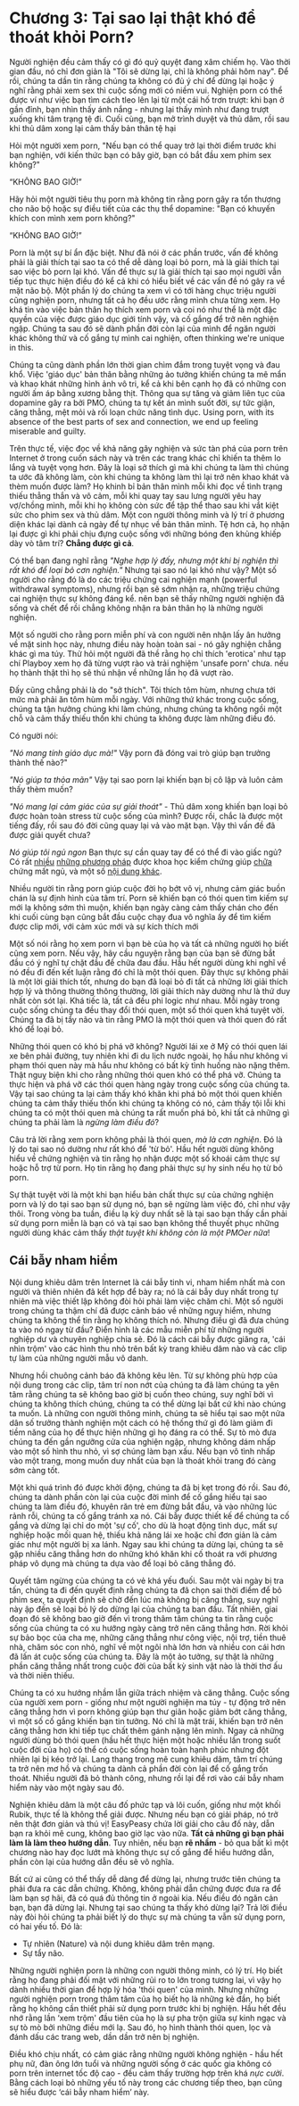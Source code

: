 # Chương 3: Tại sao lại thật khó để thoát khỏi Porn?

Người nghiện đều cảm thấy có gì đó quỷ quyệt đang xâm chiếm họ. Vào thời gian đầu, nó chỉ đơn giản là "Tôi sẽ dừng lại, chỉ là không phải hôm nay". Để rồi, chúng ta dần tin rằng chúng ta không có đủ ý chí để dừng lại hoặc ý nghĩ rằng phải xem sex thì cuộc sống mới có niềm vui. Nghiện porn có thể được ví như việc bạn tìm cách tleo lên lại từ một cái hố trơn trượt: khi bạn ở gần đỉnh, bạn nhìn thấy ánh nắng - nhưng lại thấy mình như đang trượt xuống khi tâm trạng tệ đi. Cuối cùng, bạn mở trình duyệt và thủ dâm, rồi sau khi thủ dâm xong lại cảm thấy bản thân tệ hại

Hỏi một người xem porn, "Nếu bạn có thể quay trở lại thời điểm trước khi bạn nghiện, với kiến thức bạn có bây giờ, bạn có bắt đầu xem phim sex không?"

“KHÔNG BAO GIỜ!”

Hãy hỏi một người tiêu thụ porn mà không tin rằng porn gây ra tổn thương cho não bộ hoặc sự điều tiết của các thụ thể dopamine: "Bạn có khuyến khích con mình xem porn không?"

“KHÔNG BAO GIỜ!”

Porn là một sự bí ẩn đặc biệt. Như đã nói ở các phần trước, vấn đề không phải là giải thích tại sao ta có thể dễ dàng loại bỏ porn, mà là giải thích tại sao việc bỏ porn lại khó. Vấn đề thực sự là giải thích tại sao mọi người vẫn tiếp tục thực hiện điều đó kể cả khi có hiểu biết về các vấn đề nó gây ra về mặt não bộ. Một phần lý do chúng ta xem vì có tới hàng chục triệu người cũng nghiện porn, nhưng tất cả họ đều ước rằng mình chưa từng xem. Họ khá tin vào việc bản thân họ thích xem porn và coi nó như thể là một đặc quyền của việc được giáo dục giới tính vậy, và cố gắng để trở nên nghiện ngập. Chúng ta sau đó sẽ dành phần đời còn lại của mình để ngăn người khác không thử và cố gắng tự mình cai nghiện, often thinking we're unique in this.

Chúng ta cũng dành phần lớn thời gian chìm đắm trong tuyệt vọng và đau khổ. Việc 'giáo dục' bản thân bằng những ảo tưởng khiến chúng ta mê mẩn và khao khát những hình ảnh vô tri, kể cả khi bên cạnh họ đã có những con người ấm áp bằng xương bằng thịt. Thông qua sự tăng và giảm liên tục của dopamine gây ra bởi PMO, chúng ta tự kết án mình suốt đời, sự tức giận, căng thẳng, mệt mỏi và rối loạn chức năng tình dục. Using porn, with its absence of the best parts of sex and connection, we end up feeling miserable and guilty.

Trên thực tế, việc đọc về khả năng gây nghiện và sức tàn phá của porn trên Internet ở trong cuốn sách này và trên các trang khác chỉ khiến ta thêm lo lắng và tuyệt vọng hơn. Đây là loại sở thích gì mà khi chúng ta làm thì chúng ta ước đã không làm, còn khi chúng ta không làm thì lại trở nên khao khát và thèm muốn được làm? Họ khinh bỉ bản thân mình mỗi khi đọc về tình trạng thiếu thẳng thắn và vô cảm, mỗi khi quay tay sau lưng người yêu hay vợ/chồng mình, mỗi khi họ không còn sức để tập thể thao sau khi vắt kiệt sức cho phim sex và thủ dâm. Một con người thông minh và lý trí ở phương diện khác lại dành cả ngày để tự nhục về bản thân mình. Tệ hơn cả, họ nhận lại được gì khi phải chịu đựng cuộc sống với những bóng đen khủng khiếp dày vò tâm trí? **Chẳng được gì cả**.

Có thể bạn đang nghĩ rằng *"Nghe hợp lý đấy, nhưng một khi bị nghiện thì rất khó để loại bỏ cơn nghiện."* Nhưng tại sao nó lại khó như vậy? Một số người cho rằng đó là do các triệu chứng cai nghiện mạnh (powerful withdrawal symptoms), nhưng rồi bạn sẽ sớm nhận ra, những triệu chứng cai nghiện thực sự không đáng kể. nên bạn sẽ thấy những người nghiện đã sống và chết để rồi chẳng không nhận ra bản thân họ là những người nghiện.

Một số người cho rằng porn miễn phí và con người nên nhận lấy ân hưởng về mặt sinh học này, nhưng điều này hoàn toàn sai - nó gây nghiện chẳng khác gì ma túy. Thử hỏi một người đã thề rằng họ chỉ thích 'erotica' như tạp chí Playboy xem họ đã từng vượt rào và trải nghiệm 'unsafe porn' chưa. nếu họ thành thật thì họ sẽ thú nhận về những lần họ đã vượt rào.

Đấy cũng chẳng phải là do "sở thích". Tôi thích tôm hùm, nhưng chưa tới mức mà phải ăn tôm hùm mỗi ngày. Với những thứ khác trong cuộc sống, chúng ta tận hưởng chúng khi làm chúng, nhưng chúng ta không ngồi một chỗ và cảm thấy thiếu thốn khi chúng ta không được làm những điều đó.

Có người nói:

*"Nó mang tính giáo dục mà!"* Vậy porn đã đóng vai trò giúp bạn trưởng thành thế nào?"

*"Nó giúp ta thỏa mãn"* Vậy tại sao porn lại khiến bạn bị cô lập và luôn cảm thấy thèm muốn?

*"Nó mang lại cảm giác của sự giải thoát"* - Thủ dâm xong khiến bạn loại bỏ được hoàn toàn stress từ cuộc sống của mình? Được rồi, chắc là được một tiếng đấy, rồi sau đó đời cũng quay lại vả vào mặt bạn. Vậy thì vấn đề đã được giải quyết chưa?

*Nó giúp tôi ngủ ngon* Bạn thực sự cần quay tay để có thể đi vào giấc ngủ? Có rất [nhiều](https://www.sleepfoundation.org/insomnia/treatment/meditation) [những phương pháp](https://www.sleepfoundation.org/insomnia/treatment/cognitive-behavioral-therapy-insomnia) được khoa học kiểm chứng giúp [chữa](https://www.amazon.com/Uvex-Blocking-Computer-SCT-Orange-S1933X/dp/B000USRG90) chứng mất ngủ, và một số [nội dung khác](https://www.menshealth.com.au/what-is-the-military-method-the-technique-that-promises-to-help-you-sleep-in-2-minutes).

Nhiều người tin rằng porn giúp cuộc đời họ bớt vô vị, nhưng cảm giác buồn chán là sự định hình của tâm trí. Porn sẽ khiến bạn có thói quen tìm kiếm sự mới lạ không sớm thì muộn, khiến bạn ngày càng cảm thấy chán cho đến khi cuối cùng bạn cũng bắt đầu cuộc chạy đua vô nghĩa ấy để tìm kiếm được clip mới, với cảm xúc mới và sự kích thích mới

Một số nói rằng họ xem porn vì bạn bè của họ và tất cả những người họ biết cũng xem porn. Nếu vậy, hãy cầu nguyện rằng bạn của bạn sẽ đừng bắt đầu có ý nghĩ tự chặt đầu để chữa đau đầu. Hầu hết người dùng khi nghĩ về nó đều đi đến kết luận rằng đó chỉ là một thói quen. Đây thực sự không phải là một lời giải thích tốt, nhưng do bạn đã loại bỏ đi tất cả những lời giải thích hợp lý và thông thường thông thường, lời giải thích này dường như là thứ duy nhất còn sót lại. Khá tiếc là, tất cả đều phi logic như nhau. Mỗi ngày trong cuộc sống chúng ta đều thay đổi thói quen, một số thói quen khá tuyệt vời. Chúng ta đã bị tẩy não và tin rằng PMO là một thói quen và thói quen đó rất khó để loại bỏ.

Những thói quen có khó bị phá vỡ không? Người lái xe ở Mỹ có thói quen lái xe bên phải đường, tuy nhiên khi đi du lịch nước ngoài, họ hầu như không vi phạm thói quen này mà hầu như không có bất kỳ tình huống nào nặng thêm. Thật nguỵ biện khi cho rằng những thói quen khó có thể phá vỡ. Chúng ta thực hiện và phá vỡ các thói quen hàng ngày trong cuộc sống của chúng ta. Vậy tại sao chúng ta lại cảm thấy khó khăn khi phá bỏ một thói quen khiến chúng ta cảm thấy thiếu thốn khi chúng ta không có nó, cảm thấy tội lỗi khi chúng ta có một thói quen mà chúng ta rất muốn phá bỏ, khi tất cả những gì chúng ta phải làm là *ngừng làm điều đó*?

Câu trả lời rằng xem porn không phải là thói quen, *mà là cơn nghiện*. Đó là lý do tại sao nó dường như rất khó để 'từ bỏ'. Hầu hết người dùng không hiểu về chứng nghiện và tin rằng họ nhận được một số khoái cảm thực sự hoặc hỗ trợ từ porn. Họ tin rằng họ đang phải thực sự hy sinh nếu họ từ bỏ porn.

Sự thật tuyệt vời là một khi bạn hiểu bản chất thực sự của chứng nghiện porn và lý do tại sao bạn sử dụng nó, bạn sẽ ngừng làm việc đó, chỉ như vậy thôi. Trong vòng ba tuần, điều lạ kỳ duy nhất sẽ là tại sao bạn thấy cần phải sử dụng porn miễn là bạn có và tại sao bạn không thể thuyết phục những người dùng khác cảm thấy *thật tuyệt khi không còn là một PMOer nữa*!

## Cái bẫy nham hiểm

Nội dung khiêu dâm trên Internet là cái bẫy tinh vi, nham hiểm nhất mà con người và thiên nhiên đã kết hợp để bày ra; nó là cái bẫy duy nhất trong tự nhiên mà việc thiết lập không đòi hỏi phải làm việc chăm chỉ. Một số người trong chúng ta thậm chí đã được cảnh báo về những nguy hiểm, nhưng chúng ta không thể tin rằng họ không thích nó. Nhưng điều gì đã đưa chúng ta vào nó ngay từ đầu? Điển hình là các mẫu miễn phí từ những người nghiệp dư và chuyên nghiệp chia sẻ. Đó là cách cái bẫy được giăng ra, 'cái nhìn trộm' vào các hình thu nhỏ trên bất kỳ trang khiêu dâm nào và các clip tự làm của những người mẫu vô danh.

Nhưng hồi chuông cảnh báo đã không kêu lên. Từ sự không phù hợp của nội dung trong các clip, tâm trí non nớt của chúng ta đã làm chúng ta yên tâm rằng chúng ta sẽ không bao giờ bị cuốn theo chúng, suy nghĩ bởi vì chúng ta không thích chúng, chúng ta có thể dừng lại bất cứ khi nào chúng ta muốn. Là những con người thông minh, chúng ta sẽ hiểu tại sao một nửa dân số trưởng thành nghiện một cách có hệ thống thứ gì đó làm giảm đi tiềm năng của họ để thực hiện những gì họ đáng ra có thể. Sự tò mò đưa chúng ta đến gần ngưỡng cửa của nghiện ngập, nhưng không dám nhấp vào một số hình thu nhỏ, vì sợ chúng làm bạn xấu. Nếu bạn vô tình nhấp vào một trang, mong muốn duy nhất của bạn là thoát khỏi trang đó càng sớm càng tốt.

Một khi quá trình đó được khởi động, chúng ta đã bị kẹt trong đó rồi. Sau đó, chúng ta dành phần còn lại của cuộc đời mình để cố gắng hiểu tại sao chúng ta làm điều đó, khuyên răn trẻ em đừng bắt đầu, và vào những lúc rảnh rỗi, chúng ta cố gắng tránh xa nó. Cái bẫy được thiết kế để chúng ta cố gắng và dừng lại chỉ do một 'sự cố', cho dù là hoạt động tình dục, mất sự nghiệp hoặc mối quan hệ, thiếu khả năng lái xe hoặc chỉ đơn giản là cảm giác như một người bị xa lánh. Ngay sau khi chúng ta dừng lại, chúng ta sẽ gặp nhiều căng thẳng hơn do những khó khăn khi cố thoát ra với phương pháp vô dụng mà chúng ta dựa vào để loại bỏ căng thẳng đó.

Quyết tâm ngừng của chúng ta có vẻ khá yếu đuối. Sau một vài ngày bị tra tấn, chúng ta đi đến quyết định rằng chúng ta đã chọn sai thời điểm để bỏ phim sex, ta quyết định sẽ chờ đến lúc mà không bị căng thẳng, suy nghĩ này ập đến sẽ loại bỏ lý do dừng lại của chúng ta ban đầu. Tất nhiên, giai đoạn đó sẽ không bao giờ đến vì trong thâm tâm chúng ta tin rằng cuộc sống của chúng ta có xu hướng ngày càng trở nên căng thẳng hơn. Rời khỏi sự bảo bọc của cha mẹ, những căng thẳng như công việc, nội trợ, tiền thuê nhà, chăm sóc con nhỏ, nghĩ về một ngôi nhà lớn hơn và nhiều con cái hơn đã lấn át cuộc sống của chúng ta. Đây là một ảo tưởng, sự thật là những phần căng thẳng nhất trong cuộc đời của bất kỳ sinh vật nào là thời thơ ấu và thời niên thiếu.

Chúng ta có xu hướng nhầm lẫn giữa trách nhiệm và căng thẳng. Cuộc sống của người xem porn - giống như một người nghiện ma túy - tự động trở nên căng thẳng hơn vì porn không giúp bạn thư giãn hoặc giảm bớt căng thẳng, vì một số cố gắng khiến bạn tin tưởng. Nó chỉ là mặt trái, khiến bạn trở nên căng thẳng hơn khi tiếp tục chất thêm gánh nặng lên mình. Ngay cả những người dùng bỏ thói quen (hầu hết thực hiện một hoặc nhiều lần trong suốt cuộc đời của họ) có thể có cuộc sống hoàn toàn hạnh phúc nhưng đột nhiên lại bị kéo trở lại. Lang thang trong mê cung khiêu dâm, tâm trí chúng ta trở nên mơ hồ và chúng ta dành cả phần đời còn lại để cố gắng trốn thoát. Nhiều người đã bỏ thành công, nhưng rồi lại để rơi vào cái bẫy nham hiểm này vào một ngày sau đó.

Nghiện khiêu dâm là một câu đố phức tạp và lôi cuốn, giống như một khối Rubik, thực tế là không thể giải được. Nhưng nếu bạn có giải pháp, nó trở nên thật đơn giản và thú vị! EasyPeasy chứa lời giải cho câu đố này, dẫn bạn ra khỏi mê cung, không bao giờ lạc vào nữa. **Tất cả những gì bạn phải làm là làm theo hướng dẫn**. Tuy nhiên, nếu bạn **rẽ nhầm** - bỏ qua bất kì một chương nào hay đọc lướt mà không thực sự cố gắng để hiểu hướng dẫn, phần còn lại của hướng dẫn đều sẽ vô nghĩa.

Bất cứ ai cũng có thể thấy dễ dàng để dừng lại, nhưng trước tiên chúng ta phải đưa ra các dẫn chứng. Không, không phải dẫn chứng được đưa ra để làm bạn sợ hãi, đã có quá đủ thông tin ở ngoài kia. Nếu điều đó ngăn cản bạn, bạn đã dừng lại. Nhưng tại sao chúng ta thấy khó dừng lại? Trả lời điều này đòi hỏi chúng ta phải biết lý do thực sự mà chúng ta vẫn sử dụng porn, có hai yếu tố. Đó là:

- Tự nhiên (Nature) và nội dung khiêu dâm trên mạng.
- Sự tẩy não.

Những người nghiện porn là những con người thông minh, có lý trí. Họ biết rằng họ đang phải đối mặt với những rủi ro to lớn trong tương lai, vì vậy họ dành nhiều thời gian để hợp lý hóa 'thói quen' của mình. Nhưng những người nghiện porn trong thâm tâm của họ biết họ là những kẻ đần, họ biết rằng họ không cần thiết phải sử dụng porn trước khi bị nghiện. Hầu hết đều nhớ rằng lần ‘xem trộm' đầu tiên của họ là sự pha trộn giữa sự kinh ngạc và sự tò mò bởi những điều mới lạ. Sau đó, họ hình thành thói quen, lọc và đánh dấu các trang web, dần dần trở nên bị nghiện.

Điều khó chịu nhất, có cảm giác rằng những người không nghiện - hầu hết phụ nữ, đàn ông lớn tuổi và những người sống ở các quốc gia không có porn trên internet tốc độ cao - đều cảm thấy trường hợp trên khá *nực cười*. Bằng cách loại bỏ những yếu tố này trong các chương tiếp theo, bạn cũng sẽ hiểu được ‘cái bẫy nham hiểm’ này.
